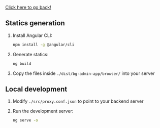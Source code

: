 [Click here to go back!](../README.md)

## Statics generation

1. Install Angular CLI:

   ```sh
   npm install -g @angular/cli
   ```

2. Generate statics:

   ```sh
   ng build
   ```

3. Copy the files inside `./dist/bg-admin-app/browser/` into your server

## Local development

1. Modify `./src/proxy.conf.json` to point to your backend server

2. Run the development server:

   ```sh
   ng serve -o
   ```
